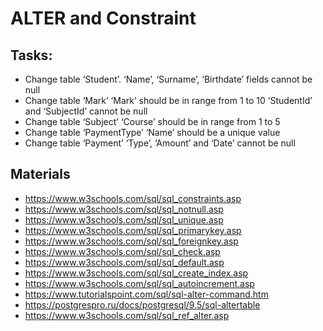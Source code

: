 # ALTER and Constraint

## Tasks: 
-	Change table ‘Student’. 
 ‘Name’, ‘Surname’, ‘Birthdate’ fields cannot be null
-	Change table ‘Mark’
‘Mark’ should be in range from 1 to 10
‘StudentId’ and ‘SubjectId’ cannot be null
-	Change table ‘Subject’
‘Course’ should be in range from 1 to 5 
-	Change table ‘PaymentType’
‘Name’ should be a unique value
-	Change table ‘Payment’
‘Type’, ‘Amount’ and ‘Date’ cannot be null

## Materials
-	https://www.w3schools.com/sql/sql_constraints.asp
-	https://www.w3schools.com/sql/sql_notnull.asp
-	https://www.w3schools.com/sql/sql_unique.asp
-	https://www.w3schools.com/sql/sql_primarykey.asp
-	https://www.w3schools.com/sql/sql_foreignkey.asp
-	https://www.w3schools.com/sql/sql_check.asp
-	https://www.w3schools.com/sql/sql_default.asp
-	https://www.w3schools.com/sql/sql_create_index.asp
-	https://www.w3schools.com/sql/sql_autoincrement.asp
-	https://www.tutorialspoint.com/sql/sql-alter-command.htm
-	https://postgrespro.ru/docs/postgresql/9.5/sql-altertable
-	https://www.w3schools.com/sql/sql_ref_alter.asp

